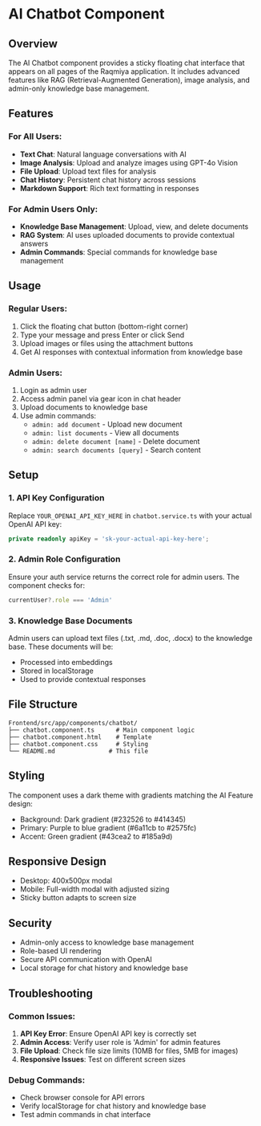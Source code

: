# AI Chatbot Component

## Overview
The AI Chatbot component provides a sticky floating chat interface that appears on all pages of the Raqmiya application. It includes advanced features like RAG (Retrieval-Augmented Generation), image analysis, and admin-only knowledge base management.

## Features

### For All Users:
- **Text Chat**: Natural language conversations with AI
- **Image Analysis**: Upload and analyze images using GPT-4o Vision
- **File Upload**: Upload text files for analysis
- **Chat History**: Persistent chat history across sessions
- **Markdown Support**: Rich text formatting in responses

### For Admin Users Only:
- **Knowledge Base Management**: Upload, view, and delete documents
- **RAG System**: AI uses uploaded documents to provide contextual answers
- **Admin Commands**: Special commands for knowledge base management

## Usage

### Regular Users:
1. Click the floating chat button (bottom-right corner)
2. Type your message and press Enter or click Send
3. Upload images or files using the attachment buttons
4. Get AI responses with contextual information from knowledge base

### Admin Users:
1. Login as admin user
2. Access admin panel via gear icon in chat header
3. Upload documents to knowledge base
4. Use admin commands:
   - `admin: add document` - Upload new document
   - `admin: list documents` - View all documents
   - `admin: delete document [name]` - Delete document
   - `admin: search documents [query]` - Search content

## Setup

### 1. API Key Configuration
Replace `YOUR_OPENAI_API_KEY_HERE` in `chatbot.service.ts` with your actual OpenAI API key:

```typescript
private readonly apiKey = 'sk-your-actual-api-key-here';
```

### 2. Admin Role Configuration
Ensure your auth service returns the correct role for admin users. The component checks for:
```typescript
currentUser?.role === 'Admin'
```

### 3. Knowledge Base Documents
Admin users can upload text files (.txt, .md, .doc, .docx) to the knowledge base. These documents will be:
- Processed into embeddings
- Stored in localStorage
- Used to provide contextual responses

## File Structure
```
Frontend/src/app/components/chatbot/
├── chatbot.component.ts      # Main component logic
├── chatbot.component.html    # Template
├── chatbot.component.css     # Styling
└── README.md               # This file
```

## Styling
The component uses a dark theme with gradients matching the AI Feature design:
- Background: Dark gradient (#232526 to #414345)
- Primary: Purple to blue gradient (#6a11cb to #2575fc)
- Accent: Green gradient (#43cea2 to #185a9d)

## Responsive Design
- Desktop: 400x500px modal
- Mobile: Full-width modal with adjusted sizing
- Sticky button adapts to screen size

## Security
- Admin-only access to knowledge base management
- Role-based UI rendering
- Secure API communication with OpenAI
- Local storage for chat history and knowledge base

## Troubleshooting

### Common Issues:
1. **API Key Error**: Ensure OpenAI API key is correctly set
2. **Admin Access**: Verify user role is 'Admin' for admin features
3. **File Upload**: Check file size limits (10MB for files, 5MB for images)
4. **Responsive Issues**: Test on different screen sizes

### Debug Commands:
- Check browser console for API errors
- Verify localStorage for chat history and knowledge base
- Test admin commands in chat interface
